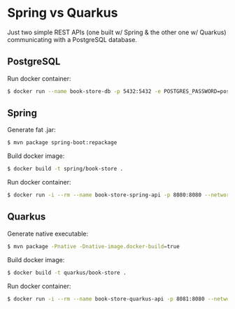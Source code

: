 # Spring vs Quarkus
Just two simple REST APIs (one built w/ Spring &amp; the other one w/ Quarkus) communicating with a PostgreSQL database.

## PostgreSQL
Run docker container:
```bash
$ docker run --name book-store-db -p 5432:5432 -e POSTGRES_PASSWORD=postgres --network book-store-network -d postgres:alpine
```

## Spring
Generate fat .jar:
```bash
$ mvn package spring-boot:repackage
```
Build docker image:
```bash
$ docker build -t spring/book-store .
```

Run docker container:
```bash
$ docker run -i --rm --name book-store-spring-api -p 8080:8080 --network book-store-network spring/book-store
```

## Quarkus
Generate native executable:
```bash
$ mvn package -Pnative -Dnative-image.docker-build=true
```

Build docker image:
```bash
$ docker build -t quarkus/book-store .
```

Run docker container:
```bash
$ docker run -i --rm --name book-store-quarkus-api -p 8081:8080 --network book-store-network quarkus/book-store
```